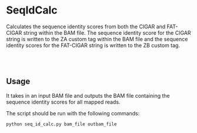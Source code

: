 # SeqIdCalc

Calculates the sequence identity scores from both the CIGAR and FAT-CIGAR string within the BAM file. The sequence identity score for the CIGAR string is written to the ZA custom tag within the BAM file and the sequence identity scores for the FAT-CIGAR string is written to the ZB custom tag.     
&nbsp;

&nbsp;


## Usage

It takes in an input BAM file and outputs the BAM file containing the sequence identity scores for all mapped reads. 

The script should be run with the following commands:
```python
python seq_id_calc.py bam_file outbam_file
```
